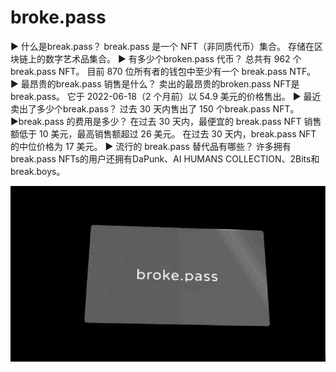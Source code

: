 # broke.pass

▶ 什么是break.pass？
break.pass 是一个 NFT（非同质代币）集合。 存储在区块链上的数字艺术品集合。
▶ 有多少个broken.pass 代币？
总共有 962 个break.pass NFT。 目前 870 位所有者的钱包中至少有一个 break.pass NTF。
▶ 最昂贵的break.pass 销售是什么？
卖出的最昂贵的broken.pass NFT是break.pass。 它于 2022-06-18（2 个月前）以 54.9 美元的价格售出。
▶ 最近卖出了多少个break.pass？
过去 30 天内售出了 150 个break.pass NFT。
▶break.pass 的费用是多少？
在过去 30 天内，最便宜的 break.pass NFT 销售额低于 10 美元，最高销售额超过 26 美元。 在过去 30 天内，break.pass NFT 的中位价格为 17 美元。
▶ 流行的 break.pass 替代品有哪些？
许多拥有break.pass NFTs的用户还拥有DaPunk、AI HUMANS COLLECTION、2Bits和break.boys。

![nft](微信图片_20220825232339.png)

